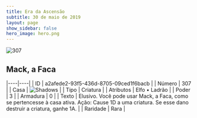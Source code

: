 ```yaml
---
title: Era da Ascensão
subtitle: 30 de maio de 2019
layout: page
show_sidebar: false
hero_image: hero.png
---
```


![307](https://cdn.keyforgegame.com/media/card_front/pt/435_307_W856C7QW3JXF_pt.png)

## Mack, a Faca

|----|----|
| ID | a2afede2-93f5-436d-8705-09ced1f6bacb |
| Número | 307 |
| Casa | ![Shadows](https://archonarcana.com/images/thumb/e/ee/Shadows.png/22px-Shadows.png "Sombras") |
| Tipo | Criatura |
| Atributos | Elfo • Ladrão |
| Poder | 3 |
| Armadura | 0 |
| Texto | Elusivo. Você pode usar Mack, a Faca, como se pertencesse à casa ativa. Ação: Cause 1D a uma criatura. Se esse  dano destruir a criatura, ganhe 1A. |
| Raridade | Rara |
